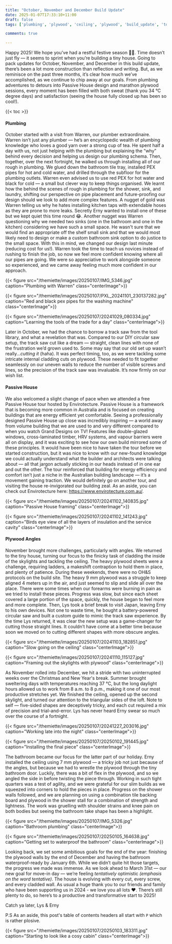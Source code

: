 ```yaml
---
title: "October, November and December Build Update"
date: 2025-01-07T17:33:10+11:00
draft: false
tags: ['plumbing', 'plywood', 'ceiling', 'plywood', 'build_update', 'tools', 'bathroom']

comments: true

---
```

Happy 2025! We hope you've had a restful festive season 🎄🎉. Time doesn’t just fly — it seems to sprint when you’re building a tiny house. Going to pack updates for October, November, and December in this build update, there’s been a lot more construction than reflection and writing. But, as we reminisce on the past three months, it’s clear how much we’ve accomplished, as we continue to chip away at our goals. From plumbing adventures to detours into Passive House design and marathon plywood sessions, every moment has been filled with both sweat (thank you 34 °C degree days) and satisfaction (seeing the house fully closed up has been so cool!).

{{< toc >}}

#### Plumbing 
October started with a visit from Warren, our plumber extraordinaire. Warren isn’t just any plumber — he’s an encyclopedic wealth of plumbing knowledge who loves a good yarn over a strong cup of tea. He spent half a day with us, not just helping with the plumbing but explaining the “why” behind every decision and helping us design our plumbing schema. Then, together, over the next fortnight, he walked us through installing all of our rough in plumbing. We glued down the bathroom tile tray, installed PEX pipes for hot and cold water, and drilled through the subfloor for the plumbing outlets. Warren even advised us to use red PEX for hot water and black for cold — a small but clever way to keep things organised. We learnt how the behind the scenes of rough in plumbing for the shower, sink, and laundry, shifting our perspective on pipe placement and future-proofing our design should we look to add more complex features. A nugget of gold was Warren telling us why he hates installing kitchen taps with extendable hoses as they are prone to more leaks. Secretly Erny wanted to install one of these but we kept quiet this time round 😂. Another nugget was Warren questioning why we needed two sinks (one in the bathroom and one in the kitchen) considering we have such a small space. He wasn't sure that we would find an appropriate off the shelf small sink and that we would most likely need to design or make a custom bathroom sink option to do justice to the small space. With this in mind, we changed our design last minute (reducing cost for us!). Warren took the time to teach us novices instead of rushing to finish the job, so now we feel more confident knowing where all our pipes are going. We were so appreciative to work alongside someone so experienced, and we came away feeling much more confident in our approach.

{{< figure src="/themiette/images/20250107/IMG_5346.jpg" caption="Plumbing with Warren" class="centerImage">}}

{{< figure src="/themiette/images/20250107/PXL_20241101_230137282.jpg" caption="Red and black pex pipes for the washing machine" class="centerImage">}}

{{< figure src="/themiette/images/20250107/20241029_080334.jpg" caption="Learning the tools of the trade for a day" class="centerImage">}}

Later in October, we had the chance to borrow a track saw from the tool library, and what a revelation that was. Compared to our DIY circular saw setup, the track saw cut like a dream — straight, clean lines with none of the frustration we’d grown used to. Some may say that our old set up wasn’t really…*cutting it* (haha). It was perfect timing, too, as we were tackling some intricate internal cladding cuts on plywood. These needed to fit together seamlessly on our uneven walls to reduce the number of visible screws and lines, so the precision of the track saw was invaluable. It’s now firmly on our wish list. 

#### Passive House
We also welcomed a slight change of pace when we attended a free Passive House tour hosted by Envirotecture. Passive House is a framework that is becoming more common in Australia and is focused on creating buildings that are energy efficient yet comfortable. Seeing a professionally designed Passive House up close was incredibly inspiring — a world away from volume building that we are used to and very different compared to when you watch Grand Designs on TV! Features like double-glazed windows, cross-laminated timber, HRV systems, and vapour barriers were all on display, and it was exciting to see how our own build mirrored some of these principles. It would have been nice to have taken the tour before we started construction, but it was nice to know with our new-found knowledge we could actually understand what the builder and architects were talking about — all that jargon actually sticking in our heads instead of in one ear and out the other. The tour reinforced that building for energy efficiency and comfort isn’t just a niche in the Australian building landscape — it’s a movement gaining traction. We would definitely go on another tour, and visiting the house re-invigorated our building zeal. As an aside, you can check out Envirotecture here: https://www.envirotecture.com.au/.

{{< figure src="/themiette/images/20250107/20241102_140835.jpg" caption="Passive House framing" class="centerImage">}}

{{< figure src="/themiette/images/20250107/20241102_141243.jpg" caption="Birds eye view of all the layers of insulation and the service cavity" class="centerImage">}}

#### Plywood Angles
November brought more challenges, particularly with angles. We returned to the tiny house, turning our focus to the finicky task of cladding the inside of the skylights and tackling the ceiling. The heavy plywood sheets were a challenge, requiring ladders, a makeshift contraption to hold them in place, and plenty of patience. During these weekends, there were no OH&S protocols on the build site. The heavy 9 mm plywood was a struggle to keep aligned 4 meters up in the air, and just seemed to slip and slide all over the place. There were some times when our forearms were burning in pain as we tried to install these pieces. Progress was slow, but since each sheet covered a large portion of the space, quickly, the house began to feel more and more complete. Then, Lys took a brief break to visit Japan, leaving Erny to his own devices. Not one to waste time, he bought a battery-powered circular saw and built a custom guide to mimic the track saw experience. By the time Lys returned, it was clear the new setup was a game-changer for cutting those straight lines. It couldn’t have come at a better time because soon we moved on to cutting different shapes with more obscure angles.

{{< figure src="/themiette/images/20250107/20241103_182851.jpg" caption="Slow going on the ceiling" class="centerImage">}}

{{< figure src="/themiette/images/20250107/20241110_115127.jpg" caption="Framing out the skylights with plywood" class="centerImage">}}

As November rolled into December, we hit a stride with two uninterrupted weeks over the Christmas and New Year's break. Summer brought sweltering days with temperatures reaching 37 °C, but the long daylight hours allowed us to work from 8 a.m. to 8 p.m., making it one of our most productive stretches yet. We finished the ceiling, opened up the second skylight, and turned our attention to the triangular sides of the loft. Note to self — five-sided shapes are deceptively tricky, and each cut required a mix of precision and trial-and-error. Lys has never heard Erny swear so much over the course of a fortnight. 

{{< figure src="/themiette/images/20250107/20241227_203016.jpg" caption="Working late into the night" class="centerImage">}}

{{< figure src="/themiette/images/20250107/20250102_191445.jpg" caption="Installing the final piece" class="centerImage">}}

The bathroom became our focus for the latter part of our holiday. Erny installed the ceiling using 7 mm plywood — a tricky job not just because of the angles, but because we had to wrestle the plywood through the tiny bathroom door. Luckily, there was a bit of flex in the plywood, and so we angled the side in before twisting the piece through. Working in such tight quarters was a test of agility, and we were grateful for our slim builds as we squeezed into corners to hold the pieces in place. Progress on the shower walls followed, and we are planning on using a combination tile backing board and plywood in the shower stall for a combination of strength and lightness. The work was gruelling with shoulder strains and knee pain on both bodies but seeing the bathroom take shape has been a highlight.

{{< figure src="/themiette/images/20250107/IMG_5326.jpg" caption="Bathroom plumbing" class="centerImage">}}

{{< figure src="/themiette/images/20250107/20250105_164638.jpg" caption="Getting set to waterproof the bathroom" class="centerImage">}}

Looking back, we set some ambitious goals for the end of the year: finishing the plywood walls by the end of December and having the bathroom waterproof-ready by January 6th. While we didn’t quite hit those targets, the progress we made was immense. As we look ahead to March 31st — our new goal for move-in day — we’re feeling _tentatively_ optimistic *(emphasis on the word tentative)*. The house is evolving with every cut, every screw, and every cladded wall. As usual a huge thank you to our friends and family who have been supporting us in 2024 - we love you all lots ❤️. There’s still plenty to do, so here’s to a productive and transformative start to 2025!

Catch ya later,
Lys & Erny

P.S As an aside, this post's table of contents headers all start with `P` which is rather plosive.  

{{< figure src="/themiette/images/20250107/20250103_183311.jpg" caption="Starting to look like a cosy cabin" class="centerImage">}}


